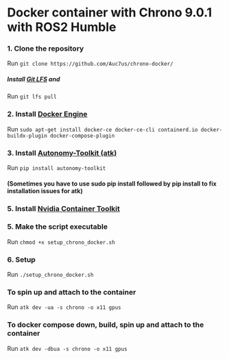 # Docker container with Chrono 9.0.1 with ROS2 Humble
### 1. Clone the repository
Run `git clone https://github.com/Auc7us/chrono-docker/`
##### Install [Git LFS](https://docs.github.com/en/repositories/working-with-files/managing-large-files/installing-git-large-file-storage) and
Run `git lfs pull`

### 2. Install [Docker Engine](https://docs.docker.com/engine/install/ubuntu/)
Run `sudo apt-get install docker-ce docker-ce-cli containerd.io docker-buildx-plugin docker-compose-plugin`

### 3. Install [Autonomy-Toolkit (atk)](https://pypi.org/project/autonomy-toolkit/)
Run `pip install autonomy-toolkit`

#### (Sometimes you have to use sudo pip install followed by pip install to fix installation issues for atk)

### 5. Install [Nvidia Container Toolkit](https://docs.nvidia.com/datacenter/cloud-native/container-toolkit/latest/install-guide.html)

### 5. Make the script executable
Run `chmod +x setup_chrono_docker.sh`

### 6. Setup
Run `./setup_chrono_docker.sh`

### To spin up and attach to the container
Run `atk dev -ua -s chrono -o x11 gpus`

### To docker compose down, build, spin up and attach to the container
Run `atk dev -dbua -s chrono -o x11 gpus`